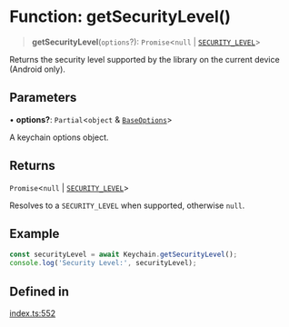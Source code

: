# Function: getSecurityLevel()

> **getSecurityLevel**(`options`?): `Promise`\<`null` \| [`SECURITY_LEVEL`](../enumerations/SECURITY_LEVEL.md)\>

Returns the security level supported by the library on the current device (Android only).

## Parameters

• **options?**: `Partial`\<`object` & [`BaseOptions`](../type-aliases/BaseOptions.md)\>

A keychain options object.

## Returns

`Promise`\<`null` \| [`SECURITY_LEVEL`](../enumerations/SECURITY_LEVEL.md)\>

Resolves to a `SECURITY_LEVEL` when supported, otherwise `null`.

## Example

```typescript
const securityLevel = await Keychain.getSecurityLevel();
console.log('Security Level:', securityLevel);
```

## Defined in

[index.ts:552](https://github.com/quangsuong/nts-react-native-keychain/blob/06824b340311076cce81e80bceb3c34da22ca810/src/index.ts#L552)
